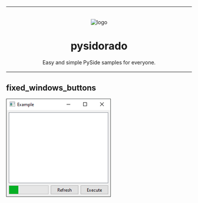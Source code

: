 <table>
  <tr>
    <td width="9999px" align="center">
      <p>
        <br>
        <img height="200" src="https://raw.githubusercontent.com/PapirusDevelopmentTeam/papirus-icon-theme/master/Papirus/64x64/apps/qt.svg" alt="logo">
      </p>
      <h1>pysidorado</h1>
      <p>Easy and simple PySide samples for everyone.</p>
    </td>
  </tr>
</table>

## fixed_windows_buttons

[![fixed_windows_buttons](assets/fixed_windows_buttons.png)](src\fixed_windows_buttons.py)